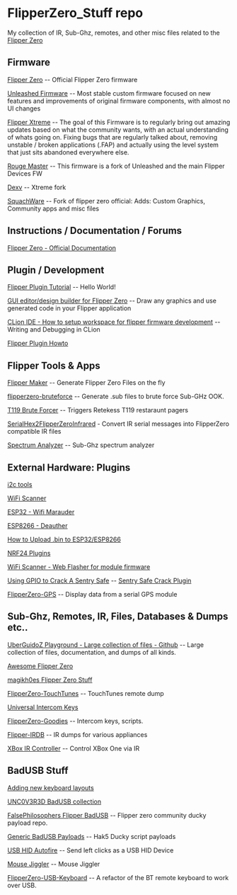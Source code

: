 # FlipperZero_Stuff repo

My collection of IR, Sub-Ghz, remotes, and other misc files related to the [Flipper Zero](https://www.flipperzero.one/)

## Firmware
[Flipper Zero](https://github.com/flipperdevices/flipperzero-firmware) -- Official Flipper Zero firmware

[Unleashed Firmware](https://github.com/DarkFlippers/unleashed-firmware) -- Most stable custom firmware focused on new features and improvements of original firmware components, with almost no UI changes

[Flipper Xtreme](https://github.com/ClaraCrazy/Flipper-Xtreme) -- The goal of this Firmware is to regularly bring out amazing updates based on what the community wants, with an actual understanding of whats going on. Fixing bugs that are regularly talked about, removing unstable / broken applications (.FAP) and actually using the level system that just sits abandoned everywhere else.

[Rouge Master](https://github.com/RogueMaster/flipperzero-firmware-wPlugins) -- This firmware is a fork of Unleashed and the main Flipper Devices FW

[Dexv](https://github.com/DXVVAY/Dexvmaster0) -- Xtreme fork

[SquachWare](https://github.com/skizzophrenic/SquachWare-CFW) -- Fork of flipper zero official: Adds: Custom Graphics, Community apps and misc files

 
 
 
## Instructions / Documentation / Forums
[Flipper Zero - Official Documentation](https://docs.flipperzero.one/)



## Plugin / Development

[Flipper Plugin Tutorial](https://github.com/DroomOne/Flipper-Plugin-Tutorial) -- Hello World!

[ GUI editor/design builder for Flipper Zero](https://ilin.pt/stuff/fui-editor/) -- Draw any graphics and use generated code in your Flipper application

[CLion IDE - How to setup workspace for flipper firmware development](https://krasovs.ky/2022/11/01/flipper-zero-clion.html)
 -- Writing and Debugging in CLion

[Flipper Plugin Howto](https://github.com/csBlueChip/FlipperZero_plugin_howto)


## Flipper Tools & Apps
[Flipper Maker](https://flippermaker.github.io/) -- Generate Flipper Zero Files on the fly

[flipperzero-bruteforce](https://github.com/tobiabocchi/flipperzero-bruteforce) -- Generate .sub files to brute force Sub-GHz OOK.

[T119 Brute Forcer](https://github.com/xb8/t119bruteforcer) -- Triggers Retekess T119 restaraunt pagers

[SerialHex2FlipperZeroInfrared](https://github.com/maehw/SerialHex2FlipperZeroInfrared) - Convert IR serial messages into FlipperZero compatible IR files

[Spectrum Analyzer](https://github.com/jolcese/flipperzero-firmware/tree/spectrum/applications/spectrum_analyzer) -- Sub-Ghz spectrum analyzer

## External Hardware: Plugins

[i2c tools](https://github.com/DarkFlippers/unleashed-firmware/blob/dev/applications/external/flipper_i2ctools/README.md)

[WiFi Scanner](https://github.com/SequoiaSan/FlipperZero-WiFi-Scanner_Module#readme)

[ESP32 - Wifi Marauder](https://github.com/UberGuidoZ/Flipper/tree/main/Wifi_DevBoard)

[ESP8266 - Deauther](https://github.com/SequoiaSan/FlipperZero-Wifi-ESP8266-Deauther-Module#readme)

[How to Upload .bin to ESP32/ESP8266](https://github.com/SequoiaSan/Guide-How-To-Upload-bin-to-ESP8266-ESP32)

[NRF24 Plugins](https://github.com/DarkFlippers/unleashed-firmware/blob/dev/documentation/NRF24.md)

[WiFi Scanner - Web Flasher for module firmware](https://sequoiasan.github.io/FlipperZero-WiFi-Scanner_Module/)

[Using GPIO to Crack A Sentry Safe](https://github.com/DarkFlippers/unleashed-firmware/blob/dev/documentation/SentrySafe.md) -- [Sentry Safe Crack Plugin](https://github.com/H4ckd4ddy/flipperzero-sentry-safe-plugin)

[FlipperZero-GPS](https://github.com/ezod/flipperzero-gps) -- Display data from a serial GPS module

[]()
[]()
[]()
[]()


## Sub-Ghz, Remotes, IR, Files, Databases & Dumps etc..

[UberGuidoZ Playground - Large collection of files - Github](https://github.com/UberGuidoZ/Flipper) -- Large collection of files, documentation, and dumps of all kinds.

[Awesome Flipper Zero](https://github.com/djsime1/awesome-flipperzero)

[magikh0es Flipper Zero Stuff](https://github.com/magikh0e/FlipperZero_Stuff/)

[FlipperZero-TouchTunes](https://github.com/jimilinuxguy/flipperzero-touchtunes) -- TouchTunes remote dump

[Universal Intercom Keys](https://github.com/GlUTEN-BASH/Flipper-Starnew)

[FlipperZero-Goodies](https://github.com/wetox-team/flipperzero-goodies) -- Intercom keys, scripts.

[Flipper-IRDB](https://github.com/logickworkshop/Flipper-IRDB) -- IR dumps for various appliances

[XBox IR Controller](https://github.com/gebeto/flipper-xbox-controller) -- Control XBox One via IR




## BadUSB Stuff

[Adding new keyboard layouts](https://github.com/dummy-decoy/flipperzero_badusb_kl)

[UNC0V3R3D BadUSB collection](https://github.com/UNC0V3R3D/Flipper_Zero-BadUsb)

[FalsePhilosophers Flipper BadUSB](https://github.com/FalsePhilosopher/badusb) -- Flipper zero community ducky payload repo.

[Generic BadUSB Payloads](https://github.com/nocomp/Flipper_Zero_Badusb_hack5_payloads) -- Hak5 Ducky script payloads

[USB HID Autofire](https://github.com/pbek/usb_hid_autofire) -- Send left clicks as a USB HID Device

[Mouse Jiggler](https://github.com/MuddledBox/flipperzero-firmware/tree/Mouse_Jiggler/applications/mouse_jiggler) -- Mouse Jiggler

[FlipperZero-USB-Keyboard](https://github.com/huuck/FlipperZeroUSBKeyboard) -- A refactor of the BT remote keyboard to work over USB.


